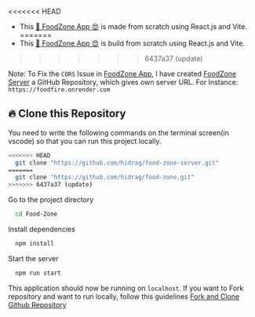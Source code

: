 <<<<<<< HEAD
-   This [🚀 FoodZone App 😍](https://foodfire-app.netlify.app/) is made from scratch using React.js and Vite.
=======
-   This [🚀 FoodZone App 😍](https://foodfire-app.netlify.app/) is build from scratch using React.js and Vite.
>>>>>>> 6437a37 (update)

Note: To Fix the `CORS` Issue in [FoodZone App](https://foodfire-app.netlify.app/), I have created [FoodZone Server](https://github.com/hidrag/food-zone-server) a GitHub Repository, which gives own server URL. For Instance: `https://foodfire.onrender.com`

## 🔥 Clone this Repository

You need to write the following commands on the terminal screen(in vscode) so that you can run this project locally.

```bash
<<<<<<< HEAD
  git clone "https://github.com/hidrag/food-zone-server.git"
=======
  git clone "https://github.com/hidrag/food-zone.git"
>>>>>>> 6437a37 (update)
```

Go to the project directory

```bash
  cd Food-Zone
```

Install dependencies

```bash
  npm install
```

Start the server

```bash
  npm run start
```

This application should now be running on `localhost`. If you want to Fork repository and want to run locally, follow this guidelines [Fork and Clone Github Repository](https://docs.github.com/en/get-started/quickstart/fork-a-repo)

